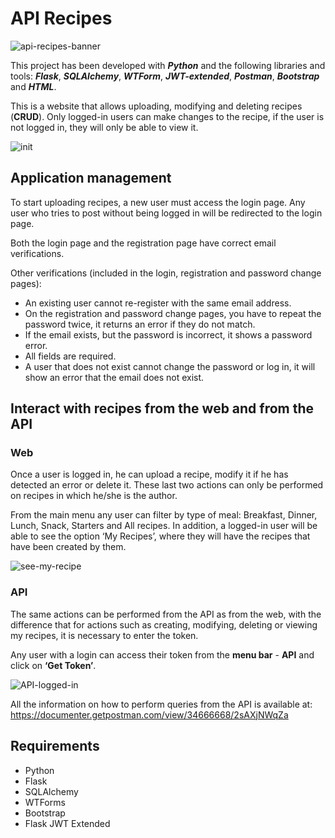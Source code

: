 # API Recipes

![api-recipes-banner](https://github.com/user-attachments/assets/5816cc56-01c5-480d-af48-337e969ea5c8)


This project has been developed with ***Python*** and the following libraries and tools: ***Flask***, ***SQLAlchemy***, ***WTForm***, ***JWT-extended***, ***Postman***, ***Bootstrap*** and ***HTML***.

This is a website that allows uploading, modifying and deleting recipes (**CRUD**). Only logged-in users can make changes to the recipe, if the user is not logged in, they will only be able to view it.

![init](https://github.com/user-attachments/assets/a22d68d2-3cf1-46ed-874a-551da12f1517)


## Application management

To start uploading recipes, a new user must access the login page. Any user who tries to post without being logged in will be redirected to the login page.

Both the login page and the registration page have correct email verifications.

Other verifications (included in the login, registration and password change pages):
- An existing user cannot re-register with the same email address.
-	On the registration and password change pages, you have to repeat the password twice, it returns an error if they do not match.
- If the email exists, but the password is incorrect, it shows a password error.
-	All fields are required.
-	A user that does not exist cannot change the password or log in, it will show an error that the email does not exist.
  

## Interact with recipes from the web and from the API

### Web

Once a user is logged in, he can upload a recipe, modify it if he has detected an error or delete it. These last two actions can only be performed on recipes in which he/she is the author.

From the main menu any user can filter by type of meal: Breakfast, Dinner, Lunch, Snack, Starters and All recipes. In addition, a logged-in user will be able to see the option ‘My Recipes’, where they will have the recipes that have been created by them.


![see-my-recipe](https://github.com/user-attachments/assets/19cadff0-51fb-4c1c-9882-7a178cb0c269)


### API

The same actions can be performed from the API as from the web, with the difference that for actions such as creating, modifying, deleting or viewing my recipes, it is necessary to enter the token.

Any user with a login can access their token from the **menu bar** - **API** and click on **‘Get Token’**.

![API-logged-in](https://github.com/user-attachments/assets/05ecfc40-4c1e-4f27-8e61-eababea955e5)

All the information on how to perform queries from the API is available at: https://documenter.getpostman.com/view/34666668/2sAXjNWqZa


## Requirements
- Python
- Flask
- SQLAlchemy
- WTForms
- Bootstrap
- Flask JWT Extended


